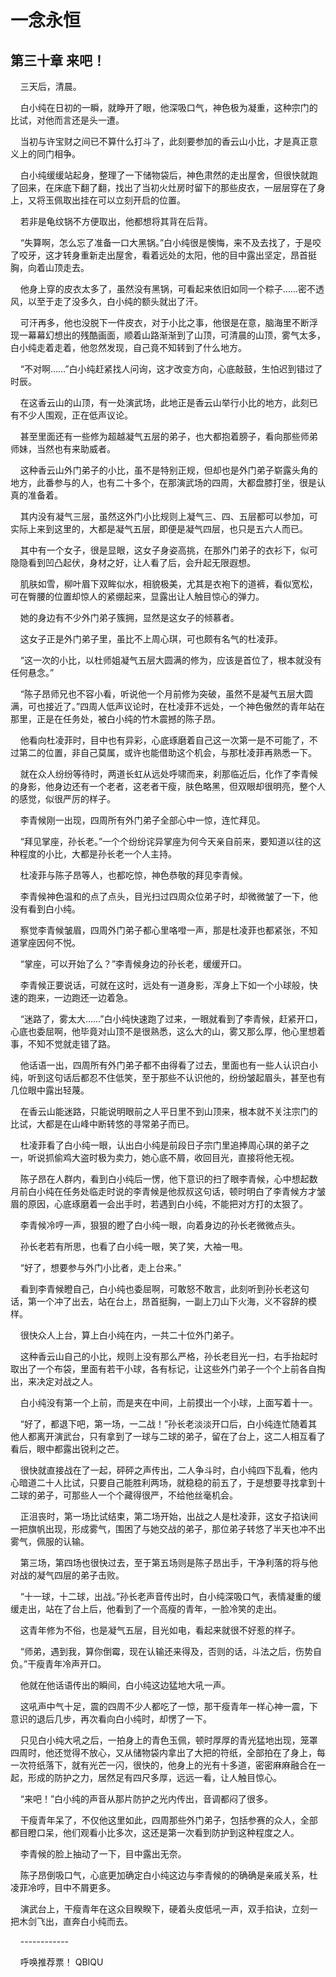 # 一念永恒 
 ## 第三十章 来吧！
     三天后，清晨。

    白小纯在日初的一瞬，就睁开了眼，他深吸口气，神色极为凝重，这种宗门的比试，对他而言还是头一遭。

    当初与许宝财之间已不算什么打斗了，此刻要参加的香云山小比，才是真正意义上的同门相争。

    白小纯缓缓站起身，整理了一下储物袋后，神色肃然的走出屋舍，但很快就跑了回来，在床底下翻了翻，找出了当初火灶房时留下的那些皮衣，一层层穿在了身上，又将玉佩取出挂在可以立刻开启的位置。

    若非是龟纹锅不方便取出，他都想将其背在后背。

    “失算啊，怎么忘了准备一口大黑锅。”白小纯很是懊悔，来不及去找了，于是咬了咬牙，这才转身重新走出屋舍，看着远处的太阳，他的目中露出坚定，昂首挺胸，向着山顶走去。

    他身上穿的皮衣太多了，虽然没有黑锅，可看起来依旧如同一个粽子……密不透风，以至于走了没多久，白小纯的额头就出了汗。

    可汗再多，他也没脱下一件皮衣，对于小比之事，他很是在意，脑海里不断浮现一幕幕幻想出的残酷画面，顺着山路渐渐到了山顶，可清晨的山顶，雾气太多，白小纯走着走着，他忽然发现，自己竟不知转到了什么地方。

    “不对啊……”白小纯赶紧找人问询，这才改变方向，心底敲鼓，生怕迟到错过了时辰。

    在这香云山的山顶，有一处演武场，此地正是香云山举行小比的地方，此刻已有不少人围观，正在低声议论。

    甚至里面还有一些修为超越凝气五层的弟子，也大都抱着膀子，看向那些师弟师妹，当然也有来助威者。

    这种香云山外门弟子的小比，虽不是特别正规，但却也是外门弟子崭露头角的地方，此番参与的人，也有二十多个，在那演武场的四周，大都盘膝打坐，很是认真的准备着。

    其内没有凝气三层，虽然这外门小比规则上凝气三、四、五层都可以参加，可实际上来到这里的，大都是凝气五层，即便是凝气四层，也只是五六人而已。

    其中有一个女子，很是显眼，这女子身姿高挑，在那外门弟子的衣衫下，似可隐隐看到凹凸起伏，身材之好，让人看了后，会升起无限遐想。

    肌肤如雪，柳叶眉下双眸似水，相貌极美，尤其是衣袍下的道裤，看似宽松，可在臀腰的位置却惊人的紧绷起来，显露出让人触目惊心的弹力。

    她的身边有不少外门弟子簇拥，显然是这女子的倾慕者。

    这女子正是外门弟子里，虽比不上周心琪，可也颇有名气的杜凌菲。

    “这一次的小比，以杜师姐凝气五层大圆满的修为，应该是首位了，根本就没有任何悬念。”

    “陈子昂师兄也不容小看，听说他一个月前修为突破，虽然不是凝气五层大圆满，可也接近了。”四周人低声议论时，在杜凌菲不远处，一个神色傲然的青年站在那里，正是在任务处，被白小纯的竹木震撼的陈子昂。

    他看向杜凌菲时，目中也有异彩，心底琢磨着自己这一次第一是不可能了，不过第二的位置，非自己莫属，或许也能借助这个机会，与那杜凌菲再熟悉一下。

    就在众人纷纷等待时，两道长虹从远处呼啸而来，刹那临近后，化作了李青候的身影，他身边还有一个老者，这老者干瘦，肤色略黑，但双眼却很明亮，整个人的感觉，似很严厉的样子。

    李青候刚一出现，四周所有外门弟子全部心中一惊，连忙拜见。

    “拜见掌座，孙长老。”一个个纷纷诧异掌座为何今天亲自前来，要知道以往的这种程度的小比，大都是孙长老一个人主持。

    杜凌菲与陈子昂等人，也都吃惊，神色恭敬的拜见李青候。

    李青候神色温和的点了点头，目光扫过四周众位弟子时，却微微皱了一下，他没有看到白小纯。

    察觉李青候皱眉，四周外门弟子都心里咯噔一声，那是杜凌菲也都紧张，不知道掌座因何不悦。

    “掌座，可以开始了么？”李青候身边的孙长老，缓缓开口。

    李青候正要说话，可就在这时，远处有一道身影，浑身上下如一个小球般，快速的跑来，一边跑还一边着急。

    “迷路了，雾太大……”白小纯快速跑了过来，一眼就看到了李青候，赶紧开口，心底也委屈啊，他毕竟对山顶不是很熟悉，这么大的山，雾又那么厚，他心里想着事，不知不觉就走错了路。

    他话语一出，四周所有外门弟子都不由得看了过去，里面也有一些人认识白小纯，听到这句话后都忍不住低笑，至于那些不认识他的，纷纷皱起眉头，甚至也有几位眼中露出轻蔑。

    在香云山能迷路，只能说明眼前之人平日里不到山顶来，根本就不关注宗门的比试，大都是在山峰中断转悠的寻常弟子而已。

    杜凌菲看了白小纯一眼，认出白小纯是前段日子宗门里追捧周心琪的弟子之一，听说抓偷鸡大盗时极为卖力，她心底不屑，收回目光，直接将他无视。

    陈子昂在人群内，看到白小纯后一愣，他下意识的扫了眼李青候，心中想起数月前白小纯在任务处临走时说的李青候是他叔叔这句话，顿时明白了李青候方才皱眉的原因，心底琢磨着一会出手时，若遇到白小纯，不能把对方打的太狠了。

    李青候冷哼一声，狠狠的瞪了白小纯一眼，向着身边的孙长老微微点头。

    孙长老若有所思，也看了白小纯一眼，笑了笑，大袖一甩。

    “好了，想要参与外门小比者，走上台来。”

    看到李青候瞪自己，白小纯也委屈啊，可敢怒不敢言，此刻听到孙长老这句话，第一个冲了出去，站在台上，昂首挺胸，一副上刀山下火海，义不容辞的模样。

    很快众人上台，算上白小纯在内，一共二十位外门弟子。

    这种香云山自己的小比，规则上没有那么严格，孙长老目光一扫，右手抬起时取出了一个布袋，里面有若干小球，各有标记，让这些外门弟子一个个上前各自掏出，来决定对战之人。

    白小纯没有第一个上前，而是夹在中间，上前摸出一个小球，上面写着十一。

    “好了，都退下吧，第一场，一二战！”孙长老淡淡开口后，白小纯连忙随着其他人都离开演武台，只有拿到了一球与二球的弟子，留在了台上，这二人相互看了看后，眼中都露出锐利之芒。

    很快就直接战在了一起，砰砰之声传出，二人争斗时，白小纯四下乱看，他内心暗道二十人比试，只要自己能胜利两场，就稳稳的前五了，于是想要寻找拿到十二球的弟子，可那些人一个个藏得很严，不给他丝毫机会。

    正沮丧时，第一场比试结束，第二场开始，出战之人是杜凌菲，这女子掐诀间一把旗帆出现，形成雾气，围困了与她交战的弟子，那位弟子转悠了半天也冲不出雾气，佩服的认输。

    第三场，第四场也很快过去，至于第五场则是陈子昂出手，干净利落的将与他对战的凝气四层的弟子击败。

    “十一球，十二球，出战。”孙长老声音传出时，白小纯深吸口气，表情凝重的缓缓走出，站在了台上后，他看到了一个高瘦的青年，一脸冷笑的走出。

    这青年修为不俗，也是凝气五层，目光如电，看起来就很不好惹的样子。

    “师弟，遇到我，算你倒霉，现在认输还来得及，否则的话，斗法之后，伤势自负。”干瘦青年冷声开口。

    他就在他话语传出的瞬间，白小纯这边猛地大吼一声。

    这吼声中气十足，震的四周不少人都吃了一惊，那干瘦青年一样心神一震，下意识的退后几步，再次看向白小纯时，却愣了一下。

    只见白小纯大吼之后，一拍身上的青色玉佩，顿时厚厚的青光猛地出现，笼罩四周时，他还觉得不放心，又从储物袋内拿出了大把的符纸，全部拍在了身上，每一次符纸落下，就有光芒一闪，很快的，他身上的光有十多道，密密麻麻融合在一起，形成的防护之力，居然足有四尺多厚，远远一看，让人触目惊心。

    “来吧！”白小纯的声音从那片防护之光内传出，音调都闷了很多。

    干瘦青年呆了，不仅他这里如此，四周那些外门弟子，包括参赛的众人，全部都目瞪口呆，他们观看小比多次，这还是第一次看到防护到这种程度之人。

    李青候的脸上抽动了一下，目中露出无奈。

    陈子昂倒吸口气，心底更加确定白小纯这边与李青候的的确确是亲戚关系，杜凌菲冷哼，目中不屑更多。

    演武台上，干瘦青年在这众目睽睽下，硬着头皮低吼一声，双手掐诀，立刻一把木剑飞出，直奔白小纯而去。

    ------------

    呼唤推荐票！ 
QBIQU